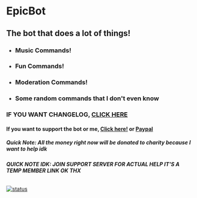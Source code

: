 # EpicBot
## The bot that does a lot of things!
* ### Music Commands!
* ### Fun Commands!
* ### Moderation Commands!
* ### Some random commands that I don't even know
### IF YOU WANT CHANGELOG, **[CLICK HERE](https://github.com/Justin2528/EpicBot/blob/glitch/NEWS.md)**
#### If you want to support the bot or me, [Click here!](https://www.patreon.com/join/discordepicbot/ "Patreon") or [Paypal](https://www.paypal.me/DaJustin2528)
##### ***Quick Note***: All the money ***right now*** will be donated to charity because I want to help idk
###### ***QUICK NOTE IDK: JOIN SUPPORT SERVER FOR ACTUAL HELP IT'S A TEMP MEMBER LINK OK THX***

[![status](https://travis-ci.com/Justin2528/EpicBot.svg?branch=glitch)](https://travis-ci.com/Justin2528/EpicBot)